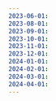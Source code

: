 ```yaml
---
2023-06-01:
2023-08-01:
2023-09-01:
2023-10-01:
2023-11-01:
2023-12-01:
2024-01-01:
2024-02-01:
2024-03-01:
2024-04-01:
---
```

